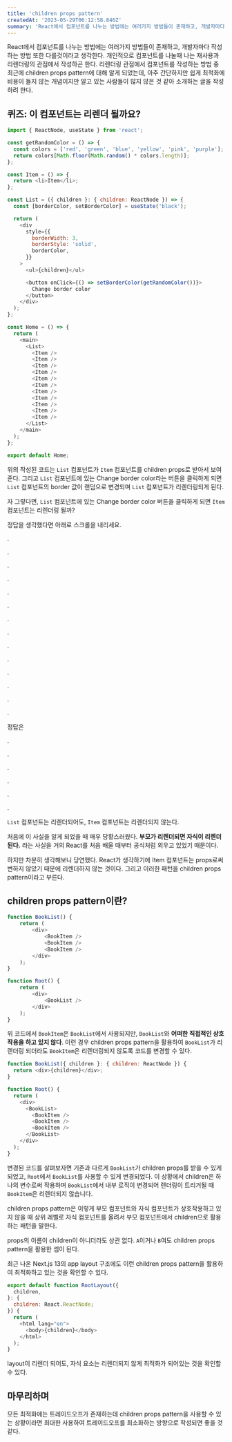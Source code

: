 ```yaml
---
title: 'children props pattern'
createdAt: '2023-05-29T06:12:58.846Z'
summary: 'React에서 컴포넌트를 나누는 방법에는 여러가지 방법들이 존재하고, 개발자마다 작성하는 방법 또한 다를것이라고 생각한다. 개인적으로 컴포넌트를 나눌때 나는 재사용과 리렌더링의 관점에서 작성하곤 한다.'
---
```


React에서 컴포넌트를 나누는 방법에는 여러가지 방법들이 존재하고, 개발자마다 작성하는 방법 또한 다를것이라고 생각한다. 개인적으로 컴포넌트를 나눌때 나는 재사용과 리렌더링의 관점에서 작성하곤 한다. 리렌더링 관점에서 컴포넌트를 작성하는 방법 중
최근에 children props pattern에 대해 알게 되었는데, 아주 간단하지만 쉽게 최적화에 비용이 들지 않는 개념이지만 알고 있는 사람들이 많지 않은 것 같아 소개하는 글을 작성하려 한다. 

## 퀴즈: 이 컴포넌트는 리렌더 될까요?

```js
import { ReactNode, useState } from 'react';

const getRandomColor = () => {
  const colors = ['red', 'green', 'blue', 'yellow', 'pink', 'purple'];
  return colors[Math.floor(Math.random() * colors.length)];
};

const Item = () => {
  return <li>Item</li>;
};

const List = ({ children }: { children: ReactNode }) => {
  const [borderColor, setBorderColor] = useState('black');

  return (
    <div
      style={{
        borderWidth: 3,
        borderStyle: 'solid',
        borderColor,
      }}
    >
      <ul>{children}</ul>

      <button onClick={() => setBorderColor(getRandomColor())}>
        Change border color
      </button>
    </div>
  );
};

const Home = () => {
  return (
    <main>
      <List>
        <Item />
        <Item />
        <Item />
        <Item />
        <Item />
        <Item />
        <Item />
        <Item />
        <Item />
        <Item />
        <Item />
      </List>
    </main>
  );
};

export default Home;
```

위의 작성된 코드는 `List` 컴포넌트가 `Item` 컴포넌트를 children props로 받아서 보여준다. 그리고 `List` 컴포넌트에 있는 Change border color라는 버튼을 클릭하게 되면 `List` 컴포넌트의 border 값이 랜덤으로 변경되며 `List` 컴포넌트가 리렌더링되게 된다. 

자 그렇다면, `List` 컴포넌트에 있는 Change border color 버튼을 클릭하게 되면 `Item` 컴포넌트는 리렌더링 될까?

정답을 생각했다면 아래로 스크롤을 내리세요.

.

.

.

.

.

.

.

.

.

.

.

.

.

.

정답은

.

.

.

.

.

.

`List` 컴포넌트는 리렌더되어도, `Item` 컴포넌트는 리렌더되지 않는다. 

처음에 이 사실을 알게 되었을 때 매우 당황스러웠다. **부모가 리렌더되면 자식이 리렌더된다.** 라는 사실을 거의 React를 처음 배울 때부터 공식처럼 외우고 있었기 때문이다. 

하지만 차분히 생각해보니 당연했다. React가 생각하기에 Item 컴포넌트는 props로써 변하지 않았기 때문에 리렌더하지 않는 것이다. 그리고 이러한 패턴을 children props pattern이라고 부른다. 

## children props pattern이란?
```js
function BookList() {
    return (
        <div>
            <BookItem />
            <BookItem />
            <BookItem />
        </div>
    );
}

function Root() {
    return (
        <div>
            <BookList />
        </div>
    );
}
```

위 코드에서 `BookItem`은 `BookList`에서 사용되지만, `BookList`와 **어떠한 직접적인 상호작용을 하고 있지 않다**. 이런 경우 children props pattern을 활용하여 `BookList`가 리렌더링 되더라도 `BookItem`은 리렌더링되지 않도록 코드를 변경할 수 있다.



```js
function BookList({ children }: { children: ReactNode }) {
  return <div>{children}</div>;
}

function Root() {
  return (
    <div>
      <BookList>
        <BookItem />
        <BookItem />
        <BookItem />
      </BookList>
    </div>
  );
}

```

변경된 코드를 살펴보자면 기존과 다르게 `BookList`가 children props를 받을 수 있게 되었고, `Root`에서 `BookList`를 사용할 수 있게 변경되었다. 이 상황에서 children은 하나의 변수로써 작용하며 `BookList`에서 내부 로직이 변경되어 렌더링이 트리거될 때 `BookItem`은 리렌더되지 않습니다. 

children props pattern은 이렇게 부모 컴포넌트와 자식 컴포넌트가 상호작용하고 있지 않을 때 상위 레벨로 자식 컴포넌트를 올려서 부모 컴포넌트에서 children으로 활용하는 패턴을 말한다. 

props의 이름이 children이 아니더라도 상관 없다. `A`이거나 `B`여도 children props pattern을 활용한 셈이 된다.  


최근 나온 Next.js 13의 app layout 구조에도 이런 children props pattern을 활용하여 최적화하고 있는 것을 확인할 수 있다. 
 
```js
export default function RootLayout({
  children,
}: {
  children: React.ReactNode;
}) {
  return (
    <html lang="en">
      <body>{children}</body>
    </html>
  );
}
```

layout이 리렌더 되어도, 자식 요소는 리렌더되지 않게 최적화가 되어있는 것을 확인할 수 있다. 

## 마무리하며
모든 최적화에는 트레이드오프가 존재하는데 children props pattern을 사용할 수 있는 상황이라면 최대한 사용하여 트레이드오프를 최소화하는 방향으로 작성되면 좋을 것 같다. 
